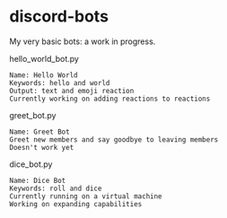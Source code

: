 # discord-bots
My very basic bots: a work in progress. <br>

hello_world_bot.py <br>
```
Name: Hello World
Keywords: hello and world
Output: text and emoji reaction
Currently working on adding reactions to reactions
```

greet_bot.py
```
Name: Greet Bot
Greet new members and say goodbye to leaving members
Doesn't work yet
```

dice_bot.py
```
Name: Dice Bot
Keywords: roll and dice
Currently running on a virtual machine
Working on expanding capabilities
```

